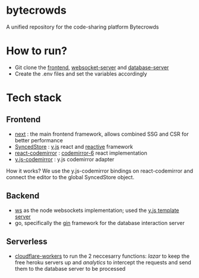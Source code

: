 # bytecrowds
A unified repository for the code-sharing platform Bytecrowds

# How to run?
  - Git clone the [frontend](https://github.com/TudorZgimbau/bytecrowds/tree/main/frontend), [websocket-server](https://github.com/TudorZgimbau/bytecrowds/tree/main/websocket-server)       and [database-server](https://github.com/TudorZgimbau/bytecrowds/tree/main/database-server)
  - Create the .env files and set the variables accordingly


# Tech stack

## Frontend
  * [next](https://nextjs.org/) : the main frontend framework, allows combined SSG and CSR for better performance
  * [SyncedStore](https://syncedstore.org/docs/) : [y.js](https://docs.yjs.dev/) react and [reactive](https://github.com/yousefed/reactive) framework
  * [react-codemirror](https://uiwjs.github.io/react-codemirror/) : [codemirror-6](https://codemirror.net/6/) react implementation
  * [y.js-codemirror](https://github.com/yjs/y-codemirror) : y.js codemirror adapter

  How it works?
  We use the y.js-codemirror bindings on react-codemirror and connect the editor to the global SyncedStore object.
  
## Backend
  * [ws](https://www.npmjs.com/package/ws) as the node websockets implementation; used the [y.js template server](https://github.com/yjs/y-websocket/tree/master/bin)
  * go, specifically the [gin](https://gin-gonic.com/) framework for the database interaction server

## Serverless
  * [cloudflare-workers](https://workers.cloudflare.com/) to run the 2 neccesarry functions: *lazar* to keep the free heroku servers up and *analytics* to intercept the requests and send them to the database server to be processed
